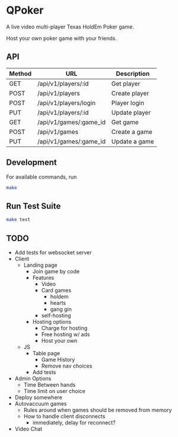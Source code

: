 # QPoker

A live video multi-player Texas HoldEm Poker game.

Host your own poker game with your friends.


## API

| Method | URL                             | Description                       
|--------|---------------------------------|-----------------------------------
| GET    | /api/v1/players/:id             | Get player
| POST   | /api/v1/players                 | Create player
| POST   | /api/v1/players/login           | Player login
| PUT    | /api/v1/players/:id             | Update player
| GET    | /api/v1/games/:game_id          | Get game
| POST   | /api/v1/games                   | Create a game
| PUT    | /api/v1/games/:game_id          | Update a game


## Development

For available commands, run
```bash
make
```

## Run Test Suite
```bash
make test
```

## TODO
- Add tests for websocket server
- Client
  - Landing page
    - Join game by code
    - Features
      - Video
      - Card games
        - holdem
        - hearts
        - gang gin
      - self-hosting
    - Hosting options
      - Charge for hosting
      - Free hosting w/ ads
      - Host your own
  - JS
    - Table page
      - Game History
      - Remove nav choices
    - Add tests
- Admin Options
  - Time Between hands
  - Time limit on user choice
- Deploy somewhere
- Autovaccuum games
  - Rules around when games should be removed from memory
  - How to handle client disconnects
    - immediately, delay for reconnect?
- Video Chat